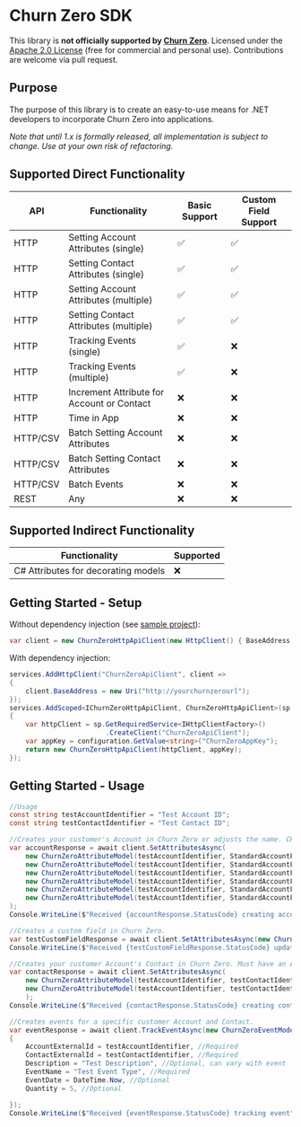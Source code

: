 ﻿# Churn Zero SDK

This library is __not officially supported by [Churn Zero](https://www.churnzero.com/)__.
Licensed under the [Apache 2.0 License](LICENSE) (free for commercial and personal use). Contributions are welcome via pull request.


## Purpose
The purpose of this library is to create an easy-to-use means for .NET developers to incorporate Churn Zero into applications.

*Note that until 1.x is formally released, all implementation is subject to change. Use at your own risk of refactoring.*

## Supported Direct Functionality
| API | Functionality | Basic Support | Custom Field Support
|-|-|-|-|
| HTTP | Setting Account Attributes (single) |✅|✅
| HTTP | Setting Contact Attributes (single) |✅|✅
| HTTP | Setting Account Attributes (multiple) |✅ |✅
| HTTP | Setting Contact Attributes (multiple) |✅|✅
| HTTP | Tracking Events (single) | ✅ | ❌
| HTTP | Tracking Events (multiple) | ✅ | ❌
| HTTP | Increment Attribute for Account or Contact | ❌ | ❌
| HTTP | Time in App | ❌ | ❌
| HTTP/CSV | Batch Setting Account Attributes | ❌ |❌
| HTTP/CSV | Batch Setting Contact Attributes | ❌ |❌
| HTTP/CSV | Batch Events | ❌ |❌
| REST | Any | ❌ | ❌ |

## Supported Indirect Functionality
| Functionality | Supported |
|-|-|
| C# Attributes for decorating models | ❌ |


## Getting Started - Setup

Without dependency injection (see [sample project](ChurnZero.SampleDotnet7Console/Program.cs)):
```cs
var client = new ChurnZeroHttpApiClient(new HttpClient() { BaseAddress = "https://mychurnzerourl.com/"}, "myAppKey"});
```

With dependency injection:

```cs
services.AddHttpClient("ChurnZeroApiClient", client =>
{
    client.BaseAddress = new Uri("http://yourchurnzerourl");
});
services.AddScoped<IChurnZeroHttpApiClient, ChurnZeroHttpApiClient>(sp =>
{
    var httpClient = sp.GetRequiredService<IHttpClientFactory>()
                        .CreateClient("ChurnZeroApiClient");
    var appKey = configuration.GetValue<string>("ChurnZeroAppKey");
    return new ChurnZeroHttpApiClient(httpClient, appKey);
});

```

## Getting Started - Usage

```cs
//Usage
const string testAccountIdentifier = "Test Account ID";
const string testContactIdentifier = "Test Contact ID";

//Creates your customer's Account in Churn Zero or adjusts the name. CRM integration instead is recommended.
var accountResponse = await client.SetAttributesAsync(
    new ChurnZeroAttributeModel(testAccountIdentifier, StandardAccountFields.Name, "Test Customer Account"),
    new ChurnZeroAttributeModel(testAccountIdentifier, StandardAccountFields.BillingAddressLine1, "123 Test Drive"),
    new ChurnZeroAttributeModel(testAccountIdentifier, StandardAccountFields.BillingAddressLine2, "Suite 3"),
    new ChurnZeroAttributeModel(testAccountIdentifier, StandardAccountFields.BillingAddressCity, "Testerville"),
    new ChurnZeroAttributeModel(testAccountIdentifier, StandardAccountFields.BillingAddressState, "Test"),
    new ChurnZeroAttributeModel(testAccountIdentifier, StandardAccountFields.StartDate, DateTime.Now)
);
Console.WriteLine($"Received {accountResponse.StatusCode} creating account");

//Creates a custom field in Churn Zero.
var testCustomFieldResponse = await client.SetAttributesAsync(new ChurnZeroAttributeModel("Test Custom Field", "Test Custom Field Value", EntityTypes.Account, testAccountIdentifier));
Console.WriteLine($"Received {testCustomFieldResponse.StatusCode} updating Custom Field on account");

//Creates your customer Account's Contact in Churn Zero. Must have an Account created first.
var contactResponse = await client.SetAttributesAsync(
    new ChurnZeroAttributeModel(testAccountIdentifier, testContactIdentifier, StandardContactFields.FirstName, "Joe"),
    new ChurnZeroAttributeModel(testAccountIdentifier, testContactIdentifier, StandardContactFields.LastName, "Tester")
    );
Console.WriteLine($"Received {contactResponse.StatusCode} creating contact");

//Creates events for a specific customer Account and Contact.
var eventResponse = await client.TrackEventAsync(new ChurnZeroEventModel()
{
    AccountExternalId = testAccountIdentifier, //Required
    ContactExternalId = testContactIdentifier, //Required
    Description = "Test Description", //Optional, can vary with event
    EventName = "Test Event Type", //Required
    EventDate = DateTime.Now, //Optional
    Quantity = 5, //Optional

});
Console.WriteLine($"Received {eventResponse.StatusCode} tracking event");

```